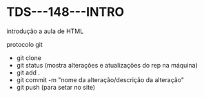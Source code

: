 # TDS---148---INTRO
introdução a aula de HTML

protocolo git
- git clone<nome do rep>
- git status (mostra alterações e atualizações do rep na máquina)
- git add .
- git commit -m "nome da alteração/descrição da alteração"
- git push (para setar no site)